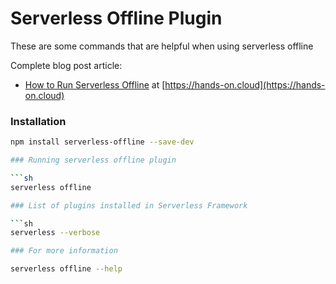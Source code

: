 # Serverless Offline Plugin

These are some commands that are helpful when using serverless offline

Complete blog post article:
* [How to Run Serverless Offline](https://hands-on.cloud/cloud-cron-scheduled-lambda-functions/) at [https://hands-on.cloud](https://hands-on.cloud)

### Installation

```sh
npm install serverless-offline --save-dev

### Running serverless offline plugin

```sh
serverless offline

### List of plugins installed in Serverless Framework

```sh
serverless --verbose

### For more information

serverless offline --help
